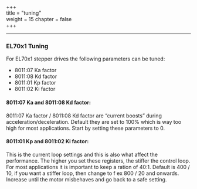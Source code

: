 +++  
title = "tuning"   
weight = 15
chapter = false  
+++

***

### EL70x1 Tuning

For EL70x1 stepper drives the following parameters can be tuned:
* 8011:07 Ka factor 
* 8011:08 Kd factor
* 8011:01 Kp factor
* 8011:02 Ki factor

#### 8011:07 Ka and 8011:08 Kd factor:

8011:07 Ka factor / 8011:08 Kd factor are “current boosts” during acceleration/deceleration.
Default they are set to 100% which is way too high for most applications. Start by setting these parameters to 0.
    
#### 8011:01 Kp  and 8011:02 Ki factor:
This is the current loop settings and this is also what affect the performance. The higher you set these registers, the stiffer the control loop.
For most applications it is important to keep a ration of 40:1.
Default is 400 / 10, if you want a stiffer loop, then change to f ex 800 / 20 and onwards.
Increase until the motor misbehaves and go back to a safe setting.

